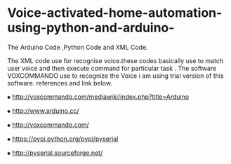 # Voice-activated-home-automation-using-python-and-arduino-
The Arduino Code ,Python Code and XML Code.

The XML code use for recognise voice.these codes basically use to match
user voice and then execute command for particular task . The software VOXCOMMANDO use to recognize the Voice 
i am using trial version of this software.
references and link below.

⦁	http://voxcommando.com/mediawiki/index.php?title=Arduino

⦁	http://www.arduino.cc/

⦁	http://voxcommando.com/ 

⦁	https://pypi.python.org/pypi/pyserial

⦁	http://pyserial.sourceforge.net/


